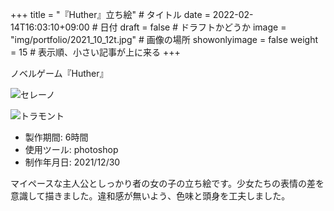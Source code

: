 +++
title = "『Huther』立ち絵" # タイトル
date = 2022-02-14T16:03:10+09:00 # 日付
draft = false # ドラフトかどうか
image = "img/portfolio/2021_10_12t.jpg" # 画像の場所
showonlyimage = false
weight = 15 # 表示順、小さい記事が上に来る 
+++

ノベルゲーム『Huther』
<!--見出しここまで-->
<!--more-->

![セレーノ](/img/portfolio/2021_10_12.jpg)

![トラモント](/img/portfolio/2021_10_21.jpg)

- 製作期間: 6時間
- 使用ツール: photoshop
- 制作年月日: 2021/12/30
  
マイペースな主人公としっかり者の女の子の立ち絵です。少女たちの表情の差を意識して描きました。違和感が無いよう、色味と頭身を工夫しました。